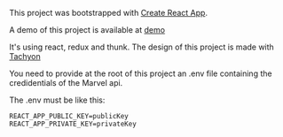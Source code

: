 This project was bootstrapped with [Create React App](https://github.com/facebookincubator/create-react-app).

A demo of this project is available at [demo](http://marvel-characters.surge.sh/)

It's using react, redux and thunk.
The design of this project is made with [Tachyon](http://tachyons.io/)

You need to provide at the root of this project an .env file containing the credidentials of the Marvel api.

The .env must be like this:

```
REACT_APP_PUBLIC_KEY=publicKey
REACT_APP_PRIVATE_KEY=privateKey
```